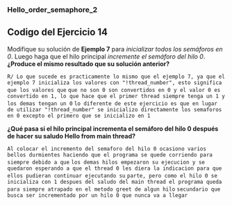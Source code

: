 ### Hello_order_semaphore_2

## Codigo del Ejercicio 14

Modifique su solución de **Ejemplo 7** para *inicializar todos los semáforos en 0*. Luego haga que el hilo principal *incremente el semáforo del hilo 0*. **¿Produce el mismo resultado que su solución anterior?**

`R/ Lo que sucede es practicamente lo mismo que el ejemplo 7, ya que el ejemplo 7 inicializa los valores con "!thread_number", esto significa que los valores que`
`que no son 0 son convertidos en 0 y el valor 0 es convertido en 1, lo que hace que el primer thread siempre tenga un 1 y los demas tengan un 0`
`lo diferente de este ejercicio es que en lugar de utilizar "!thread_number" se inicializo directamente los semaforos en 0 excepto el primero que se inicializo en 1`

**¿Qué pasa si el hilo principal incrementa el semáforo del hilo 0 después de hacer su saludo Hello from main thread?**

`Al colocar el incremento del semaforo del hilo 0 ocasiono varios bellos durmientes haciendo que el programa se quede corriendo para siempre debido a que`
`los demas hilos empezaron su ejecucion y se quedaron esperando a que el thread 0 les diera la indicacion para que ellos pudieran continuar ejecutando su` 
`parte, pero como el hilo 0 se inicializa con 1 despues del saludo del main thread el programa queda para siempre atrapado en el metodo greet de algun hilo`
`secundario que busca ser incrementado por un hilo 0 que nunca va a llegar`
